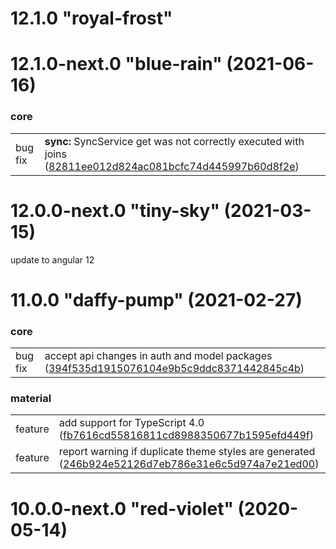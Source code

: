 <a name="12.1.0"></a>
# 12.1.0 "royal-frost"

<a name="12.1.0-next.0"></a>
# 12.1.0-next.0 "blue-rain" (2021-06-16)

### core

|            |                       |
| ---------- | --------------------- |
| bug fix |  **sync:** SyncService get was not correctly executed with joins ([82811ee012d824ac081bcfc74d445997b60d8f2e](https://github.com/gnucoop/gngt/commit/82811ee012d824ac081bcfc74d445997b60d8f2e)) |


# 12.0.0-next.0 "tiny-sky" (2021-03-15)

update to angular 12

# 11.0.0 "daffy-pump" (2021-02-27)

### core

|            |                       |
| ---------- | --------------------- |
| bug fix |  accept api changes in auth and model packages ([394f535d1915076104e9b5c9ddc8371442845c4b](https://github.com/gnucoop/gngt/commit/394f535d1915076104e9b5c9ddc8371442845c4b)) |

### material

|            |                       |
| ---------- | --------------------- |
| feature |  add support for TypeScript 4.0 ([fb7616cd55816811cd8988350677b1595efd449f](https://github.com/gnucoop/gngt/commit/fb7616cd55816811cd8988350677b1595efd449f)) |
| feature |  report warning if duplicate theme styles are generated ([246b924e52126d7eb786e31e6c5d974a7e21ed00](https://github.com/gnucoop/gngt/commit/246b924e52126d7eb786e31e6c5d974a7e21ed00)) |


# 10.0.0-next.0 "red-violet" (2020-05-14)

